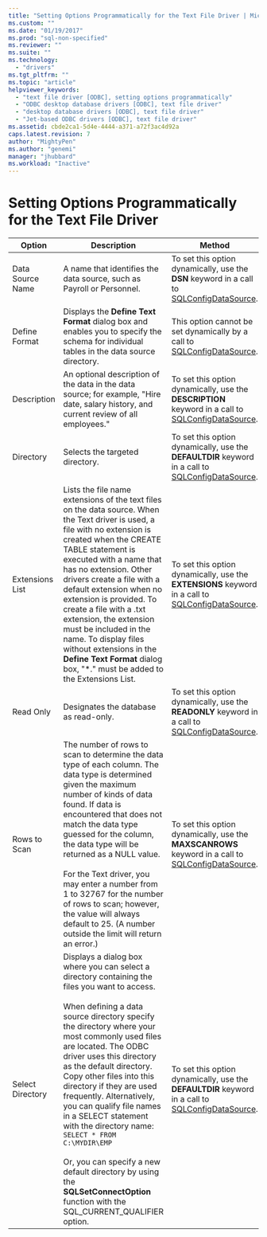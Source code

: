 ```yaml
---
title: "Setting Options Programmatically for the Text File Driver | Microsoft Docs"
ms.custom: ""
ms.date: "01/19/2017"
ms.prod: "sql-non-specified"
ms.reviewer: ""
ms.suite: ""
ms.technology: 
  - "drivers"
ms.tgt_pltfrm: ""
ms.topic: "article"
helpviewer_keywords: 
  - "text file driver [ODBC], setting options programmatically"
  - "ODBC desktop database drivers [ODBC], text file driver"
  - "desktop database drivers [ODBC], text file driver"
  - "Jet-based ODBC drivers [ODBC], text file driver"
ms.assetid: cbde2ca1-5d4e-4444-a371-a72f3ac4d92a
caps.latest.revision: 7
author: "MightyPen"
ms.author: "genemi"
manager: "jhubbard"
ms.workload: "Inactive"
---
```

# Setting Options Programmatically for the Text File Driver
|Option|Description|Method|  
|------------|-----------------|------------|  
|Data Source Name|A name that identifies the data source, such as Payroll or Personnel.|To set this option dynamically, use the **DSN** keyword in a call to [SQLConfigDataSource](../../odbc/microsoft/sqlconfigdatasource-text-file-driver.md).|  
|Define Format|Displays the **Define Text Format** dialog box and enables you to specify the schema for individual tables in the data source directory.|This option cannot be set dynamically by a call to [SQLConfigDataSource](../../odbc/microsoft/sqlconfigdatasource-text-file-driver.md).|  
|Description|An optional description of the data in the data source; for example, "Hire date, salary history, and current review of all employees."|To set this option dynamically, use the **DESCRIPTION** keyword in a call to [SQLConfigDataSource](../../odbc/microsoft/sqlconfigdatasource-text-file-driver.md).|  
|Directory|Selects the targeted directory.|To set this option dynamically, use the **DEFAULTDIR** keyword in a call to [SQLConfigDataSource](../../odbc/microsoft/sqlconfigdatasource-text-file-driver.md).|  
|Extensions List|Lists the file name extensions of the text files on the data source. When the Text driver is used, a file with no extension is created when the CREATE TABLE statement is executed with a name that has no extension. Other drivers create a file with a default extension when no extension is provided. To create a file with a .txt extension, the extension must be included in the name. To display files without extensions in the **Define Text Format** dialog box, "*." must be added to the Extensions List.|To set this option dynamically, use the **EXTENSIONS** keyword in a call to [SQLConfigDataSource](../../odbc/microsoft/sqlconfigdatasource-text-file-driver.md).|  
|Read Only|Designates the database as read-only.|To set this option dynamically, use the **READONLY** keyword in a call to [SQLConfigDataSource](../../odbc/microsoft/sqlconfigdatasource-text-file-driver.md).|  
|Rows to Scan|The number of rows to scan to determine the data type of each column. The data type is determined given the maximum number of kinds of data found. If data is encountered that does not match the data type guessed for the column, the data type will be returned as a NULL value.<br /><br /> For the Text driver, you may enter a number from 1 to 32767 for the number of rows to scan; however, the value will always default to 25. (A number outside the limit will return an error.)|To set this option dynamically, use the **MAXSCANROWS** keyword in a call to [SQLConfigDataSource](../../odbc/microsoft/sqlconfigdatasource-text-file-driver.md).|  
|Select Directory|Displays a dialog box where you can select a directory containing the files you want to access.<br /><br /> When defining a data source directory specify the directory where your most commonly used files are located. The ODBC driver uses this directory as the default directory. Copy other files into this directory if they are used frequently. Alternatively, you can qualify file names in a SELECT statement with the directory name: `SELECT * FROM C:\MYDIR\EMP`<br /><br /> Or, you can specify a new default directory by using the **SQLSetConnectOption** function with the SQL_CURRENT_QUALIFIER option.|To set this option dynamically, use the **DEFAULTDIR** keyword in a call to [SQLConfigDataSource](../../odbc/microsoft/sqlconfigdatasource-text-file-driver.md).|
